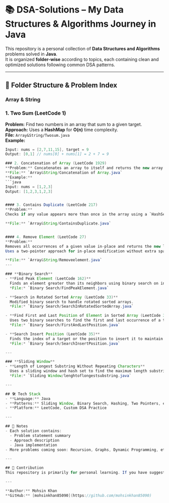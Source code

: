 # 📚 DSA-Solutions – My Data Structures & Algorithms Journey in Java

This repository is a personal collection of **Data Structures and Algorithms** problems solved in **Java**.  
It is organized **folder-wise** according to topics, each containing clean and optimized solutions following common DSA patterns.

---

## 📂 Folder Structure & Problem Index


### **Array & String**


### 1. Two Sum (LeetCode 1)
**Problem:** Find two numbers in an array that sum to a given target.  
**Approach:** Uses a **HashMap** for **O(n)** time complexity.  
**File:** `Array&String/Twosum.java`  
**Example:**
```java
Input: nums = [2,7,11,15], target = 9
Output: [0,1] // nums[0] + nums[1] = 2 + 7 = 9

### 2. Concatenation of Array (LeetCode 1929)
**Problem:** Concatenates an array to itself and returns the new array.  
**File:** `Array&String/Concatenation of Array.java`  
**Example:**
```java
Input: nums = [1,2,3]
Output: [1,2,3,1,2,3]


#### 3. Contains Duplicate (LeetCode 217)
**Problem:**  
Checks if any value appears more than once in the array using a `HashSet` for O(n) time complexity.  

**File:** `Array&String/ContainsDuplicate.java`


#### 4. Remove Element (LeetCode 27)
**Problem:**  
Removes all occurrences of a given value in-place and returns the new length of the array.  
Uses a two-pointer approach for in-place modification without extra space.  

**File:** `Array&String/Removeelement.java`
---

### **Binary Search**
- **Find Peak Element (LeetCode 162)**  
  Finds an element greater than its neighbors using binary search on index space.  
  *File:* `Binary Search/FindPeakElement.java`

- **Search in Rotated Sorted Array (LeetCode 33)**  
  Modified binary search to handle rotated sorted arrays.  
  *File:* `Binary Search/SearchInRotatedSortedArray.java`

- **Find First and Last Position of Element in Sorted Array (LeetCode 34)**  
  Uses two binary searches to find the first and last occurrence of a target.  
  *File:* `Binary Search/FirstAndLastPosition.java`

- **Search Insert Position (LeetCode 35)**  
  Finds the index of a target or the position to insert it to maintain sorted order.  
  *File:* `Binary Search/SearchInsertPosition.java`

---

### **Sliding Window**
- **Length of Longest Substring Without Repeating Characters**  
  Uses a sliding window and hash set to find the maximum length substring with all unique characters.  
  *File:* `Sliding Window/lenghtoflongestsubstring.java`

---

## 🛠 Tech Stack
- **Language:** Java  
- **Patterns:** Sliding Window, Binary Search, Hashing, Two Pointers, etc.  
- **Platform:** LeetCode, Custom DSA Practice  

---

## 📌 Notes
- Each solution contains:
  - Problem statement summary
  - Approach description
  - Java implementation
- More problems coming soon: Recursion, Graphs, Dynamic Programming, etc.

---

## 🤝 Contribution
This repository is primarily for personal learning. If you have suggestions for cleaner solutions or optimizations, feel free to fork and create a pull request.

---

**Author:** Mohsin Khan  
**GitHub:** [mohsinkhan85090](https://github.com/mohsinkhan85090)
